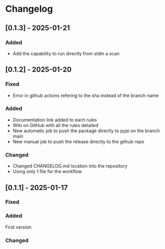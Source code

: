 # Changelog

## [0.1.3] - 2025-01-21
### Added
- Add the capability to run directly from stdin a scan


## [0.1.2] - 2025-01-20
### Fixed
- Error in github actions refering to the sha instead of the branch name

### Added
- Documentation link added to each rules
- Wiki on GitHub with all the rules detailed
- New automatic job to push the package directly to pypi on the branch main
- New manual job to push the release directly to the github repo

### Changed
- Changed CHANGELOG.md location into the repository
- Using only 1 file for the workflow

## [0.1.1] - 2025-01-17
### Fixed

### Added
First version

### Changed
